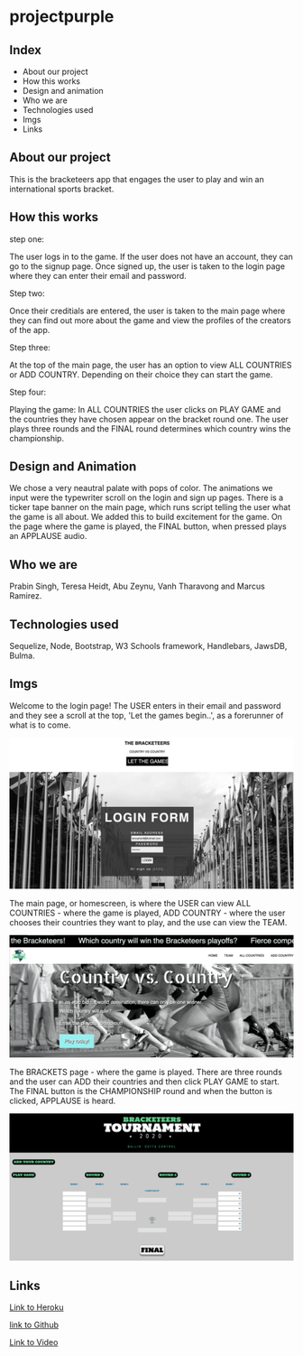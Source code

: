 # projectpurple

## Index
* About our project
* How this works
* Design and animation
* Who we are 
* Technologies used
* Imgs
* Links

## About our project
This is the bracketeers app that engages the user to play and win an international sports bracket.

## How this works
step one:

The user logs in to the game. If the user does not have an account, they can go to the signup page. Once signed up, the user is taken to the login page where they can enter their email and password. 

Step two: 

Once their creditials are entered, the user is taken to the main page where they can find out more about the game and view the profiles of the creators of the app. 

Step three:

At the top of the main page, the user has an option to view ALL COUNTRIES or ADD COUNTRY. Depending on their choice they can start the game. 

Step four:

Playing the game: In ALL COUNTRIES the user clicks on PLAY GAME and the countries they have chosen appear on the bracket round one. The user plays three rounds and the FINAL round determines which country wins the championship.

## Design and Animation
We chose a very neautral palate with pops of color. The animations we input were the typewriter scroll on the login and sign up pages. There is a ticker tape banner on the main page, which runs script telling the user what the game is all about. We added this to build excitement for the game. On the page where the game is played, the FINAL button, when pressed plays an APPLAUSE audio. 

## Who we are
Prabin Singh, Teresa Heidt, Abu Zeynu, Vanh Tharavong and Marcus Ramirez.

## Technologies used
Sequelize, Node, Bootstrap, W3 Schools framework, Handlebars, JawsDB, Bulma.

## Imgs
Welcome to the login page! The USER enters in their email and password and they see a scroll at the top, 'Let the games begin..', as a forerunner of what is to come. 

![screenshot](public/imgs/login.png)

The main page, or homescreen, is where the USER can view ALL COUNTRIES - where the game is played, ADD COUNTRY - where the user chooses their countries they want to play, and the use can view the TEAM.

![screenshot](public/imgs/homescreen.png)

The BRACKETS page - where the game is played. There are three rounds and the user can ADD their countries and then click PLAY GAME to start. The FINAL button is the CHAMPIONSHIP round and when the button is clicked, APPLAUSE is heard.

![screenshot](public/imgs/bracketspage.png)

## Links

[Link to Heroku](https://bracketeers.herokuapp.com/)

[link to Github](https://github.com/prabin544/Bracketeers.git)

[Link to Video](https://drive.google.com/file/d/1eYNhK6yNaAtqW_1e2WDOnlj0APxbxPPy/view)
